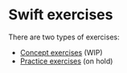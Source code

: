 # Swift exercises

There are two types of exercises:

- [Concept exercises][concept-exercises] (WIP)
- [Practice exercises][practice-exercises] (on hold)

[concept-exercises]: ./concept/README.md
[practice-exercises]: ./practice/README.md